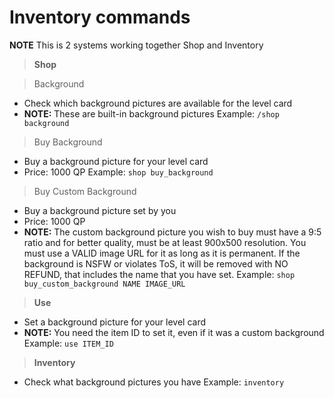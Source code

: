 # Inventory commands

**NOTE** This is 2 systems working together Shop and Inventory

> **Shop**

> Background

* Check which background pictures are available for the level card
* **NOTE:** These are built-in background pictures
  Example: `/shop background`

> Buy Background

* Buy a background picture for your level card
* Price: 1000 QP
  Example: `shop buy_background`

> Buy Custom Background

* Buy a background picture set by you
* Price: 1000 QP
* **NOTE:** The custom background picture you wish to buy must have a 9:5 ratio and for better quality, must be at least 900x500 resolution. You must use a VALID image URL for it as long as it is permanent. If the background is NSFW or violates ToS, it will be removed with NO REFUND, that includes the name that you have set.
  Example: `shop buy_custom_background NAME IMAGE_URL`

> **Use**

* Set a background picture for your level card
* **NOTE:** You need the item ID to set it, even if it was a custom background
  Example: `use ITEM_ID`

> **Inventory**

* Check what background pictures you have
  Example: `inventory`
